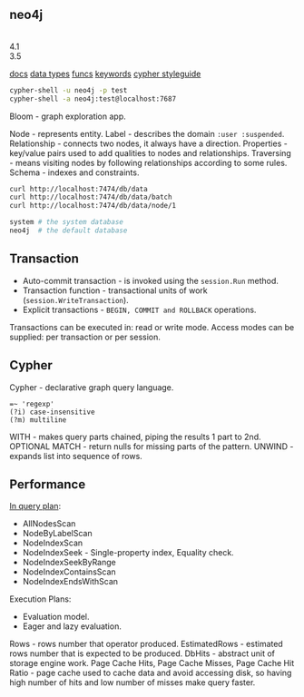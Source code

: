 neo4j
-
<br>4.1
<br>3.5

[docs](https://neo4j.com/docs/)
[data types](https://neo4j.com/docs/cypher-manual/current/syntax/values/)
[funcs](https://neo4j.com/docs/cypher-manual/current/functions/)
[keywords](https://neo4j.com/docs/cypher-manual/current/keyword-glossary/)
[cypher styleguide](https://neo4j.com/docs/cypher-manual/current/styleguide/)

````sh
cypher-shell -u neo4j -p test
cypher-shell -a neo4j:test@localhost:7687
````

Bloom - graph exploration app.

Node - represents entity.
Label - describes the domain `:user :suspended`.
Relationship - connects two nodes, it always have a direction.
Properties - key/value pairs used to add qualities to nodes and relationships.
Traversing - means visiting nodes by following relationships according to some rules.
Schema - indexes and constraints.

````sh
curl http://localhost:7474/db/data
curl http://localhost:7474/db/data/batch
curl http://localhost:7474/db/data/node/1

system # the system database
neo4j  # the default database
````

## Transaction

* Auto-commit transaction - is invoked using the `session.Run` method.
* Transaction function - transactional units of work (`session.WriteTransaction`).
* Explicit transactions - `BEGIN, COMMIT and ROLLBACK` operations.

Transactions can be executed in: read or write mode.
Access modes can be supplied: per transaction or per session.

## Cypher

Cypher - declarative graph query language.

````
=~ 'regexp'
(?i) case-insensitive
(?m) multiline
````

WITH -  makes query parts chained, piping the results 1 part to 2nd.
OPTIONAL MATCH - return nulls for missing parts of the pattern.
UNWIND - expands list into sequence of rows.

## Performance

[In query plan](https://neo4j.com/docs/cypher-manual/current/execution-plans/operator-summary/):
* AllNodesScan
* NodeByLabelScan
* NodeIndexScan
* NodeIndexSeek - Single-property index, Equality check.
* NodeIndexSeekByRange
* NodeIndexContainsScan
* NodeIndexEndsWithScan

Execution Plans:
* Evaluation model.
* Eager and lazy evaluation.

Rows - rows number that operator produced.
EstimatedRows - estimated rows number that is expected to be produced.
DbHits - abstract unit of storage engine work.
Page Cache Hits, Page Cache Misses, Page Cache Hit Ratio - page cache
used to cache data and avoid accessing disk,
so having high number of hits and low number of misses make query faster.
